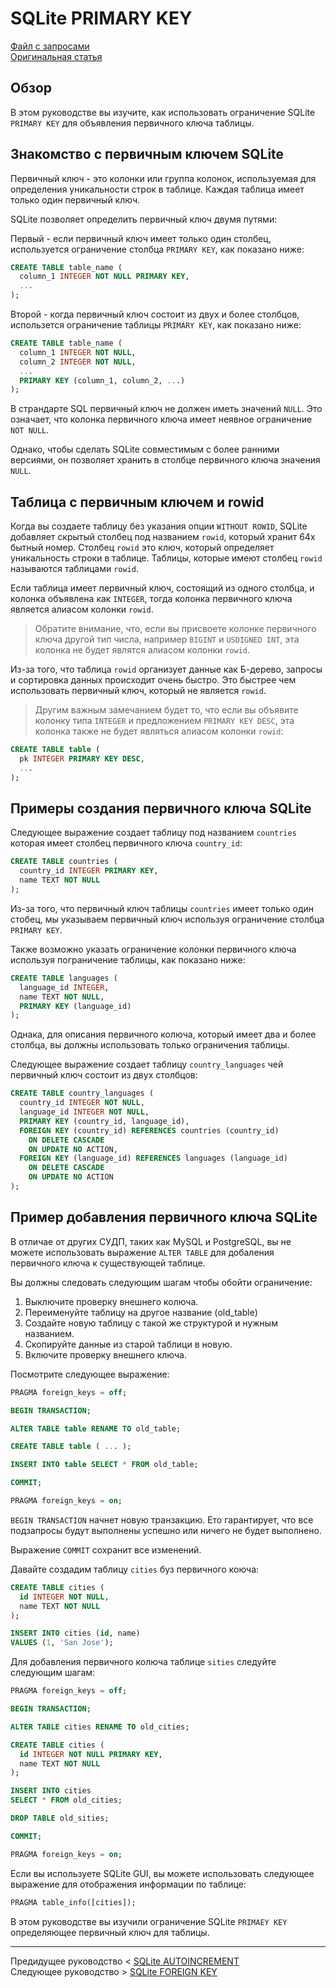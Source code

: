 # SQLite PRIMARY KEY #########################

[Файл с запросами][querys]   
[Оригинальная статья][origin]

[querys]: ./querys.sql
[origin]: https://www.sqlitetutorial.net/sqlite-primary-key/

## Обзор ##############################

В этом руководстве вы изучите, как использовать ограничение SQLite `PRIMARY KEY` для объявления первичного ключа таблицы.

## Знакомство с первичным ключем SQLite

Первичный ключ - это колонки или группа колонок, используемая для определения уникальности строк в таблице. Каждая таблица имеет только один первичный ключ.

SQLite позволяет определить первичный ключ двумя путями:

Первый - если первичный ключ имеет только один столбец, используется ограничение столбца `PRIMARY KEY`, как показано ниже:

~~~ SQL ~~~~~~~~~~~~~~~~~~~~~~~~~~~~~~~
CREATE TABLE table_name (
  column_1 INTEGER NOT NULL PRIMARY KEY,
  ...
);
~~~~~~~~~~~~~~~~~~~~~~~~~~~~~~~~~~~~~~~

Второй - когда первичный ключ состоит из двух и более столбцов, использется ограничение таблицы `PRIMARY KEY`, как показано ниже:

~~~ SQL ~~~~~~~~~~~~~~~~~~~~~~~~~~~~~~~
CREATE TABLE table_name (
  column_1 INTEGER NOT NULL,
  column_2 INTEGER NOT NULL,
  ...
  PRIMARY KEY (column_1, column_2, ...)
);
~~~~~~~~~~~~~~~~~~~~~~~~~~~~~~~~~~~~~~~

В страндарте SQL первичный ключ не должен иметь значений `NULL`. Это означает, что колонка первичного ключа имеет неявное ограничение `NOT NULL`.

Однако, чтобы сделать SQLite совместимым с более ранними версиями, он позволяет хранить в столбце первичного ключа значения `NULL`.

## Таблица с первичным ключем и rowid

Когда вы создаете таблицу без указания опции `WITHOUT ROWID`, SQLite добавляет скрытый столбец под названием `rowid`, который хранит 64х бытный номер. Столбец `rowid` это ключ, который определяет уникальность строки в таблице. Таблицы, которые имеют столбец `rowid` называются таблицами `rowid`.

Если таблица имеет первичный ключ, состоящий из одного столбца, и колонка объявлена как `INTEGER`, тогда колонка первичного ключа является алиасом колонки `rowid`.

> Обратите внимание, что, если вы присвоете колонке первичного ключа другой тип числа, например `BIGINT` и `USDIGNED INT`, эта колонка не будет являтся алиасом колонки `rowid`.

Из-за того, что таблица `rowid` организует данные как Б-дерево, запросы и сортировка данных происходит очень быстро. Это быстрее чем использовать первичный ключ, который не является `rowid`.

> Другим важным замечанием будет то, что если вы объявите колонку типа `INTEGER` и предложением `PRIMARY KEY DESC`, эта колонка также не будет являться алиасом колонки `rowid`:

~~~ SQL ~~~~~~~~~~~~~~~~~~~~~~~~~~~~~~~
CREATE TABLE table (
  pk INTEGER PRIMARY KEY DESC,
  ...
);
~~~~~~~~~~~~~~~~~~~~~~~~~~~~~~~~~~~~~~~

## Примеры создания первичного ключа SQLite

Следующее выражение создает таблицу под названием `countries` которая имеет столбец первичного ключа `country_id`:

~~~ SQL ~~~~~~~~~~~~~~~~~~~~~~~~~~~~~~~
CREATE TABLE countries (
  country_id INTEGER PRIMARY KEY,
  name TEXT NOT NULL
);
~~~~~~~~~~~~~~~~~~~~~~~~~~~~~~~~~~~~~~~

Из-за того, что первичный ключ таблицы `countries` имеет только один стобец, мы указываем первичный ключ используя ограничение столбца `PRIMARY KEY`.

Также возможно указать ограничение колонки первичного ключа используя пограничение таблицы, как показано ниже:

~~~ SQL ~~~~~~~~~~~~~~~~~~~~~~~~~~~~~~~
CREATE TABLE languages (
  language_id INTEGER,
  name TEXT NOT NULL,
  PRIMARY KEY (language_id)
);
~~~~~~~~~~~~~~~~~~~~~~~~~~~~~~~~~~~~~~~

Однака, для описания первичного колюча, который имеет два и более столбца, вы должны использовать только ограничения таблицы.

Следующее выражение создает таблицу `country_languages` чей первичный ключ состоит из двух столбцов:

~~~ SQL ~~~~~~~~~~~~~~~~~~~~~~~~~~~~~~~
CREATE TABLE country_languages (
  country_id INTEGER NOT NULL,
  language_id INTEGER NOT NULL,
  PRIMARY KEY (country_id, language_id),
  FOREIGN KEY (country_id) REFERENCES countries (country_id)
    ON DELETE CASCADE
    ON UPDATE NO ACTION,
  FOREIGN KEY (language_id) REFERENCES languages (language_id)
    ON DELETE CASCADE
    ON UPDATE NO ACTION
);
~~~~~~~~~~~~~~~~~~~~~~~~~~~~~~~~~~~~~~~

## Пример добавления первичного ключа SQLite

В отличае от других СУДП, таких как MySQL и PostgreSQL, вы не можете использовать выражение `ALTER TABLE` для добаления первичного ключа к существующей таблице.

Вы должны следовать следующим шагам чтобы обойти ограничение:

1. Выключите проверку внешнего колюча.
2. Переименуйте таблицу на другое название (old_table)
3. Создайте новую таблицу с такой же структурой и нужным названием.
4. Скопируйте данные из старой таблици в новую.
5. Включите проверку внешнего ключа.

Посмотрите следующее выражение:

~~~ SQL ~~~~~~~~~~~~~~~~~~~~~~~~~~~~~~~
PRAGMA foreign_keys = off;

BEGIN TRANSACTION;

ALTER TABLE table RENAME TO old_table;

CREATE TABLE table ( ... );

INSERT INTO table SELECT * FROM old_table;

COMMIT;

PRAGMA foreign_keys = on;
~~~~~~~~~~~~~~~~~~~~~~~~~~~~~~~~~~~~~~~

`BEGIN TRANSACTION` начнет новую транзакцию. Ето гарантирует, что все подзапросы будут выполнены успешно или ничего не будет выполнено.

Выражение `COMMIT` сохранит все изменений.

Давайте создадим таблицу `cities` буз первичного коюча:

~~~ SQL ~~~~~~~~~~~~~~~~~~~~~~~~~~~~~~~
CREATE TABLE cities (
  id INTEGER NOT NULL,
  name TEXT NOT NULL
);

INSERT INTO cities (id, name)
VALUES (1, 'San Jose');
~~~~~~~~~~~~~~~~~~~~~~~~~~~~~~~~~~~~~~~

Для добавления первичного колюча таблице `sities` следуйте следующим шагам:

~~~ SQL ~~~~~~~~~~~~~~~~~~~~~~~~~~~~~~~
PRAGMA foreign_keys = off;

BEGIN TRANSACTION;

ALTER TABLE cities RENAME TO old_cities;

CREATE TABLE cities (
  id INTEGER NOT NULL PRIMARY KEY,
  name TEXT NOT NULL
);

INSERT INTO cities 
SELECT * FROM old_cities;

DROP TABLE old_sities;

COMMIT;

PRAGMA foreign_keys = on;
~~~~~~~~~~~~~~~~~~~~~~~~~~~~~~~~~~~~~~~

Если вы используете SQLite GUI, вы можете использовать следующее выражение для отображения информации по таблице:

~~~ SQL ~~~~~~~~~~~~~~~~~~~~~~~~~~~~~~~
PRAGMA table_info([cities]);
~~~~~~~~~~~~~~~~~~~~~~~~~~~~~~~~~~~~~~~

В этом руководстве вы изучили ограничение SQLite `PRIMAEY KEY` определяющее первичный ключ для таблицы.

---------------------------------------

Предидущее руководство < [SQLite AUTOINCREMENT][prev]  
Следующее руководство > [SQLite FOREIGN KEY][next]

[prev]: ../35_Autoincrement/translate.md
[next]: ../37_ForeignKey/translate.md